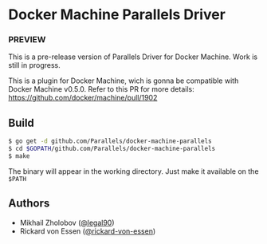 # Docker Machine Parallels Driver

### PREVIEW
This is a pre-release version of Parallels Driver for Docker Machine.
Work is still in progress.

This is a plugin for Docker Machine, wich is gonna be compatible with Docker
Machine v0.5.0.
Refer to this PR for more details: https://github.com/docker/machine/pull/1902

## Build

```bash
$ go get -d github.com/Parallels/docker-machine-parallels
$ cd $GOPATH/github.com/Parallels/docker-machine-parallels
$ make
```

The binary will appear in the working directory. Just make it available on the `$PATH`

## Authors

* Mikhail Zholobov ([@legal90](https://github.com/legal90))
* Rickard von Essen ([@rickard-von-essen](https://github.com/rickard-von-essen))
